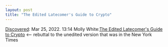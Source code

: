 ```yaml
---
layout: post
title: "The Edited Latecomer's Guide to Crypto"
---
```

[Discovered](http://rolandtanglao.com/2020/07/29/p1-blogthis-checkvist-list-links-to-blog/): Mar 25, 2022. 13:14 Molly White:[The Edited Latecomer's Guide to Crypto](https://www.mollywhite.net/annotations/latecomers-guide-to-crypto) <-- rebuttal to the unedited version that was in the New York Times
